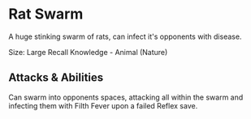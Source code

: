 # Rat Swarm
A huge stinking swarm of rats, can infect it's opponents with disease.

Size: Large
Recall Knowledge - Animal (Nature)

## Attacks & Abilities
Can swarm into opponents spaces, attacking all within the swarm and infecting them with Filth Fever upon a failed Reflex save.